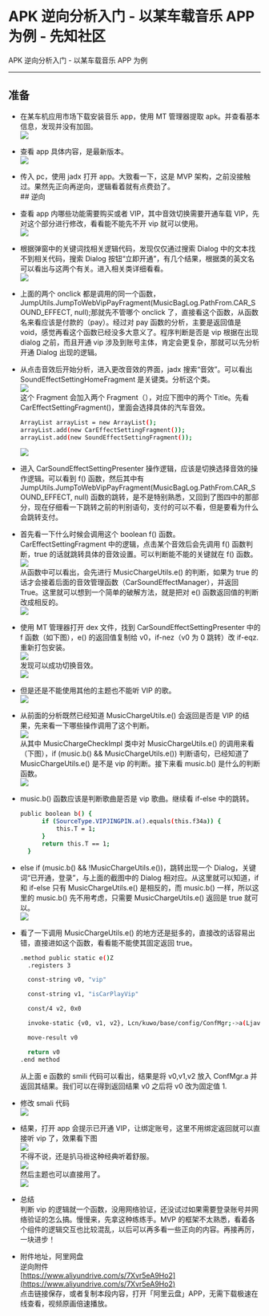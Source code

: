 

# APK 逆向分析入门 - 以某车载音乐 APP 为例 - 先知社区

APK 逆向分析入门 - 以某车载音乐 APP 为例

- - -

## 准备

-   在某车机应用市场下载安装音乐 app，使用 MT 管理器提取 apk。并查看基本信息，发现并没有加固。  
    [![](assets/1699257111-285e3ea8b018c1ad4d3409e4cafd5ccc.jpg)](https://xzfile.aliyuncs.com/media/upload/picture/20231104165622-06d8ad18-7af0-1.jpg)
-   查看 app 具体内容，是最新版本。  
    [![](assets/1699257111-00d605d99ade93fcb77e70217758243d.png)](https://xzfile.aliyuncs.com/media/upload/picture/20231103200702-7faa5548-7a41-1.png)
-   传入 pc，使用 jadx 打开 app。大致看一下，这是 MVP 架构，之前没接触过。果然先正向再逆向，逻辑看着就有点费劲了。  
    \## 逆向
-   查看 app 内哪些功能需要购买或者 VIP，其中音效切换需要开通车载 VIP，先对这个部分进行修改，看看能不能先不开 vip 就可以使用。  
    [![](assets/1699257111-521c6a038955185fb4a89fff48bae42d.png)](https://xzfile.aliyuncs.com/media/upload/picture/20231103201132-20798e9e-7a42-1.png)
-   根据弹窗中的关键词找相关逻辑代码，发现仅仅通过搜索 Dialog 中的文本找不到相关代码，搜索 Dialog 按钮“立即开通”，有几个结果，根据类的英文名可以看出与这两个有关。进入相关类详细看看。  
    [![](assets/1699257111-3aa886184d86e57341c47832e1d333b8.png)](https://xzfile.aliyuncs.com/media/upload/picture/20231103203420-500f1860-7a45-1.png)
-   上面的两个 onclick 都是调用的同一个函数，JumpUtils.JumpToWebVipPayFragment(MusicBagLog.PathFrom.CAR\_SOUND\_EFFECT, null);那就先不管哪个 onclick 了，直接看这个函数，从函数名来看应该是付款的（pay）。经过对 pay 函数的分析，主要是返回值是 void，感觉再看这个函数已经没多大意义了。程序判断是否是 vip 根据在出现 dialog 之前，而且开通 vip 涉及到账号主体，肯定会更复杂，那就可以先分析开通 Dialog 出现的逻辑。
-   从点击音效后开始分析，进入更改音效的界面，jadx 搜索“音效”。可以看出 SoundEffectSettingHomeFragment 是关键类。分析这个类。  
    [![](assets/1699257111-d8c4a545aeccbe1bba29116c54cd1bf9.png)](https://xzfile.aliyuncs.com/media/upload/picture/20231103211028-5bc4fb52-7a4a-1.png)  
    这个 Fragment 会加入两个 Fragment（），对应下图中的两个 Title。先看 CarEffectSettingFragment()，里面会选择具体的汽车音效。
    
    ```bash
    ArrayList arrayList = new ArrayList();
    arrayList.add(new CarEffectSettingFragment());
    arrayList.add(new SoundEffectSettingFragment());
    ```
    
    [![](assets/1699257111-5f51c76f355450c4c128cd1ad48ef9ea.png)](https://xzfile.aliyuncs.com/media/upload/picture/20231103212400-401e88ee-7a4c-1.png)
-   进入 CarSoundEffectSettingPresenter 操作逻辑，应该是切换选择音效的操作逻辑。可以看到 f() 函数，然后其中有 JumpUtils.JumpToWebVipPayFragment(MusicBagLog.PathFrom.CAR\_SOUND\_EFFECT, null) 函数的跳转，是不是特别熟悉，又回到了图四中的那部分，现在仔细看一下跳转之前的判别语句，支付的可以不看，但是要看为什么会跳转支付。
-   首先看一下什么时候会调用这个 boolean f() 函数。CarEffectSettingFragment 中的逻辑，点击某个音效后会先调用 f() 函数判断，true 的话就跳转具体的音效设置。可以判断能不能的关键就在 f() 函数。  
    [![](assets/1699257111-38a35395f1509890c8590a7c24983e5f.png)](https://xzfile.aliyuncs.com/media/upload/picture/20231104095113-a246c280-7ab4-1.png)  
    从函数中可以看出，会先进行 MusicChargeUtils.e() 的判断，如果为 true 的话才会接着后面的音效管理函数（CarSoundEffectManager），并返回 True。这里就可以想到一个简单的破解方法，就是把对 e() 函数返回值的判断改成相反的。  
    [![](assets/1699257111-da8ff59cd9c7625903ae0af1d9148002.png)](https://xzfile.aliyuncs.com/media/upload/picture/20231104095007-7b66edac-7ab4-1.png)
-   使用 MT 管理器打开 dex 文件，找到 CarSoundEffectSettingPresenter 中的 f 函数（如下图），e() 的返回值复制给 v0，if-nez（v0 为 0 跳转）改 if-eqz.重新打包安装。  
    [![](assets/1699257111-3e96823a288a623cf07dec328b53b533.png)](https://xzfile.aliyuncs.com/media/upload/picture/20231104100750-f496fa76-7ab6-1.png)  
    发现可以成功切换音效。  
    [![](assets/1699257111-e39cee6fab24f5dd65a7fec197f1b5e9.png)](https://xzfile.aliyuncs.com/media/upload/picture/20231104102740-ba4feeec-7ab9-1.png)
-   但是还是不能使用其他的主题也不能听 VIP 的歌。  
    [![](assets/1699257111-38acd753d21f1960f61b446e21f044a2.png)](https://xzfile.aliyuncs.com/media/upload/picture/20231104102918-f4827ff8-7ab9-1.png)
-   从前面的分析既然已经知道 MusicChargeUtils.e() 会返回是否是 VIP 的结果，先来看一下哪些操作调用了这个判断。  
    [![](assets/1699257111-80b4fee753248ab841ae3001f16079e2.png)](https://xzfile.aliyuncs.com/media/upload/picture/20231104103307-7d2d7cb8-7aba-1.png)  
    从其中 MusicChargeCheckImpl 类中对 MusicChargeUtils.e() 的调用来看（下图），if (music.b() && MusicChargeUtils.e()) 判断语句，已经知道了 MusicChargeUtils.e() 是不是 vip 的判断。接下来看 music.b() 是什么的判断函数。  
    [![](assets/1699257111-6f9891a9be1c398b99ca40fd2c917ac5.png)](https://xzfile.aliyuncs.com/media/upload/picture/20231104103626-f3d7dfac-7aba-1.png)
-   music.b() 函数应该是判断歌曲是否是 vip 歌曲。继续看 if-else 中的跳转。
    
    ```bash
    public boolean b() {
          if (SourceType.VIPJINGPIN.a().equals(this.f34a)) {
              this.T = 1;
          }
          return this.T == 1;
      }
    ```
    
-   else if (music.b() && !MusicChargeUtils.e())，跳转出现一个 Dialog，关键词“已开通，登录”，与上面的截图中的 Dialog 相对应。从这里就可以知道，if 和 if-else 只有 MusicChargeUtils.e() 是相反的，而 music.b() 一样，所以这里的 music.b() 先不用考虑，只需要 MusicChargeUtils.e() 返回是 true 就可以。  
    [![](assets/1699257111-d0ed6ab60d3042e471a46dbd925d03a1.png)](https://xzfile.aliyuncs.com/media/upload/picture/20231104104437-1808d90c-7abc-1.png)
-   看了一下调用 MusicChargeUtils.e() 的地方还是挺多的，直接改的话容易出错，直接进如这个函数，看看能不能使其固定返回 true。
    
    ```bash
    .method public static e()Z
      .registers 3
    
      const-string v0, "vip"
    
      const-string v1, "isCarPlayVip"
    
      const/4 v2, 0x0
    
      invoke-static {v0, v1, v2}, Lcn/kuwo/base/config/ConfMgr;->a(Ljava/lang/String;Ljava/lang/String;Z)Z
    
      move-result v0
    
      return v0
    .end method
    ```
    
    从上面 e 函数的 smili 代码可以看出，结果是将 v0,v1,v2 放入 ConfMgr.a 并返回其结果。我们可以在得到返回结果 v0 之后将 v0 改为固定值 1.
    
-   修改 smali 代码  
    [![](assets/1699257111-264a5fc575d46ffbe2df854cc7e0cdfb.png)](https://xzfile.aliyuncs.com/media/upload/picture/20231104105236-35a311a2-7abd-1.png)
-   结果，打开 app 会提示已开通 VIP，让绑定账号，这里不用绑定返回就可以直接听 vip 了，效果看下图  
    [![](assets/1699257111-8631022974e1320a1a078a2162550612.png)](https://xzfile.aliyuncs.com/media/upload/picture/20231104105641-c7cd833c-7abd-1.png)  
    不得不说，还是扒马褂这种经典听着舒服。  
    [![](assets/1699257111-01aec6f2de810d4dd1a07f7779fb2034.png)](https://xzfile.aliyuncs.com/media/upload/picture/20231104105701-d3d6a262-7abd-1.png)  
    然后主题也可以直接用了。  
    [![](assets/1699257111-dfb01fdb4c31beaf56117e3e8289306c.png)](https://xzfile.aliyuncs.com/media/upload/picture/20231104105731-e56effb0-7abd-1.png)
-   总结  
    判断 vip 的逻辑就一个函数，没用网络验证，还没试过如果需要登录账号并网络验证的怎么搞。慢慢来，先拿这种练练手。MVP 的框架不太熟悉，看着各个组件的逻辑交互也比较混乱，以后可以再多看一些正向的内容。再接再厉，一块进步！
-   附件地址，阿里网盘  
    逆向附件  
    [https://www.aliyundrive.com/s/7Xvr5eA9Ho2](https://www.aliyundrive.com/s/7Xvr5eA9Ho2)  
    点击链接保存，或者复制本段内容，打开「阿里云盘」APP，无需下载极速在线查看，视频原画倍速播放。
